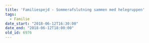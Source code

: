 ```yaml
---
title: 'Familiespejd - Sommerafslutning sammen med helegruppen'
tags:
  - Familie
date_start: "2018-06-12T16:30:00"
date_end: "2018-06-12T18:00:00"
old_id: 6976
---
```

